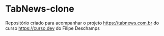 # TabNews-clone
Repositório criado para acompanhar o projeto https://tabnews.com.br do curso https://curso.dev do Filipe Deschamps 

